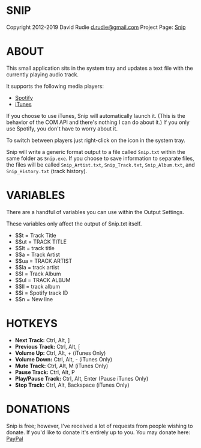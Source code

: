 SNIP
====
Copyright 2012-2019 David Rudie <d.rudie@gmail.com>
Project Page: [Snip](https://github.com/dlrudie/Snip)

ABOUT
=====
This small application sits in the system tray and updates a text
file with the currently playing audio track.

It supports the following media players:
* [Spotify](https://www.spotify.com/)
* [iTunes](https://www.apple.com/itunes/)

If you choose to use iTunes, Snip will automatically launch it. (This
is the behavior of the COM API and there's nothing I can do about it.) If you
only use Spotify, you don't have to worry about it.

To switch between players just right-click on the icon in the system tray.

Snip will write a generic format output to a file called `Snip.txt` within the
same folder as `Snip.exe`.  If you choose to save information to separate files, 
the files will be called `Snip_Artist.txt`, `Snip_Track.txt`, `Snip_Album.txt`, 
and `Snip_History.txt` (track history).

VARIABLES
=========
There are a handful of variables you can use within the Output Settings.

These variables only affect the output of Snip.txt itself.

* $$t = Track Title
* $$ut = TRACK TITLE
* $$lt = track title
* $$a = Track Artist
* $$ua = TRACK ARTIST
* $$la = track artist
* $$l = Track Album
* $$ul = TRACK ALBUM
* $$ll = track album
* $$i = Spotify track ID
* $$n = New line

HOTKEYS
=======
* **Next Track:** Ctrl, Alt, ]
* **Previous Track:** Ctrl, Alt, [
* **Volume Up:** Ctrl, Alt, + (iTunes Only)
* **Volume Down:** Ctrl, Alt, - (iTunes Only)
* **Mute Track:** Ctrl, Alt, M (iTunes Only)
* **Pause Track:** Ctrl, Alt, P
* **Play/Pause Track:** Ctrl, Alt, Enter (Pause iTunes Only)
* **Stop Track:** Ctrl, Alt, Backspace (iTunes Only)

DONATIONS
=========
Snip is free; however, I've received a lot of requests from people wishing
to donate. If you'd like to donate it's entirely up to you. You may donate
here: [PayPal](https://paypal.me/thedopefish)
